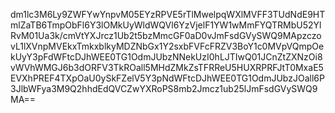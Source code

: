 dm1lc3M6Ly9ZWFYwYnpvM05EYzRPVE5rTlMwelpqWXlMVFF3TUdNdE9HTmlZaTB6TmpObFl6Y3lOMkUyWldWQVl6YzVjelF1YW1wMmFYQTRMbU52YlRvM01Ua3k/cmVtYXJrcz1Ub2t5bzMmcGF0aD0vJmFsdGVySWQ9MApzczovL1lXVnpMVEkxTmkxblkyMDZNbGx1Y2sxbFVFcFRZV3BoY1c0MVpVQmpOekUyY3pFdWFtcDJhWEE0TG1OdmJUbzNNekUzI0hLJTIwQ01JCnZtZXNzOi8vWVhWMGJ6b3dORFV3TkROall5MHdZMkZsTFRReU5HUXRPRFJtT0MxaE5EVXhPREF4TXpOaU0ySkFZelV5Y3pNdWFtcDJhWEE0TG1OdmJUbzJOall6P3JlbWFya3M9Q2hhdEdQVCZwYXRoPS8mb2Jmcz1ub25lJmFsdGVySWQ9MA==
